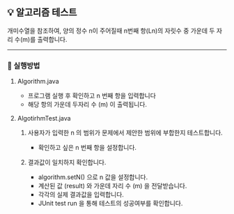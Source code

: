 ## 💡 알고리즘 테스트
개미수열을 참조하여, 양의 정수 n이 주어질때  n번째 항(Ln)의 자릿수 중 가운데 두 자리 수(m)를 출력합니다. 

---
### 📍 실행방법

1. Algorithm.java
   * 프로그램 실행 후 확인하고 n 번째 항을 입력합니다
   * 해당 항의 가운데 두자리 수 (m) 이 출력됩니다.

 2. AlgotirhmTest.java

    
    1. 사용자가 입력한 n 의 범위가 문제에서 제안한 범위에 부합한지 테스트합니다.
       * 확인하고 싶은 n 번째 항을 설정합니다.

      
    2. 결과값이 일치하지 확인합니다.
       * algorithm.setN() 으로 n 값을 설정합니다.
       * 계산된 값 (result) 와 가운데 자리 수 (m) 을 전달받습니다.
       * 각각의 실제 결과값을 입력합니다.
       * JUnit test run 을 통해 테스트의 성공여부를 확인합니다. 



      
       
